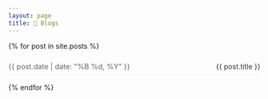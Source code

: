 ```yaml
---
layout: page
title: 🐐 Blogs
---
```


<style>
.blog-list {
  list-style: none;
  padding: 0;
}
.blog-item {
  display: flex;
  justify-content: space-between;
  align-items: center;
  margin: 1rem 0;
  padding: 0.5rem 0;
  border-bottom: 1px solid #eee;
}
.blog-date {
  color: #666;
  font-size: 0.9rem;
  min-width: 120px;
}
.blog-title {
  flex: 1;
  text-align: right;
}
.blog-title a {
  text-decoration: none;
  color: #333;
}
.blog-title a:hover {
  text-decoration: underline;
  color: #007acc;
}
</style>

<ul class="blog-list">
{% for post in site.posts %}
  <li class="blog-item">
    <span class="blog-date">{{ post.date | date: "%B %d, %Y" }}</span>
    <span class="blog-title"><a href="{{ post.url }}">{{ post.title }}</a></span>
  </li>
{% endfor %}
</ul>